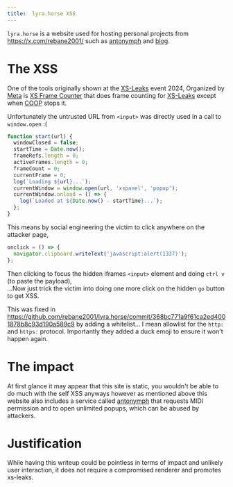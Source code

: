 ```yaml
---
title:  lyra.horse XSS
---
```


`lyra.horse` is a website used for hosting personal projects from <https://x.com/rebane2001/> such as [antonymph](https://lyra.horse/antonymph) and [blog](https://lyra.horse/blog).

# The XSS

One of the tools originally shown at the [XS-Leaks](https://xsleaks.dev/) event 2024, Organized by [Meta](https://www.meta.com/) is [XS Frame Counter](https://lyra.horse/tools/frame-counter/) that does frame counting for [XS-Leaks](https://xsleaks.dev/) except when [COOP](https://developer.mozilla.org/en-US/docs/Web/HTTP/Headers/Cross-Origin-Opener-Policy) stops it.

Unfortunately the untrusted URL from `<input>` was directly used in a call to `window.open` :(

```js
function start(url) {
  windowClosed = false;
  startTime = Date.now();
  frameRefs.length = 0;
  activeFrames.length = 0;
  frameCount = 0;
  currentFrame = 0;
  log(`Loading ${url}...`);
  currentWindow = window.open(url, 'xspanel', 'popup');
  currentWindow.onload = () => {
    log(`Loaded at ${Date.now() - startTime}...`);
  };
}
```

This means by social engineering the victim to click anywhere on the attacker page,

```js
onclick = () => {
  navigator.clipboard.writeText('javascript:alert(1337)');
};
```

Then clicking to focus the hidden iframes `<input>` element and doing `ctrl v` (to paste the payload),  
...Now just trick the victim into doing one more click on the hidden `go` button to get XSS.

This was fixed in <https://github.com/rebane2001/lyra.horse/commit/368bc771a9f61ca2ed4001878b8c93d190a589c9> by adding a whitelist... I mean allowlist for the `http:` and `https:` protocol. Importantly they added a duck emoji to ensure it won't happen again.

# The impact

At first glance it may appear that this site is static, you wouldn't be able to do much with the self XSS anyways however as mentioned above this website also includes a service called [antonymph](https://lyra.horse/antonymph) that requests MIDI permission and to open unlimited popups, which can be abused by attackers.

# Justification

While having this writeup could be pointless in terms of impact and unlikely user interaction, it does not require a compromised renderer and promotes xs-leaks.
